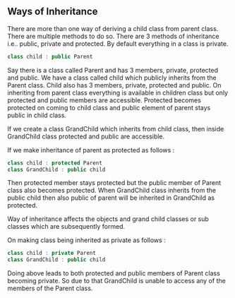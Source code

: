 ## Ways of Inheritance

There are more than one way of deriving a child class from parent class. There are multiple methods to do so. There are 3 methods of inheritance i.e.. public, private and protected. By default everything in a class is private.

```c++
class child : public Parent
```

Say there is a class called Parent and has 3 members, private, protected and public. We have a class called child which publicly inherits from the Parent class. Child also has 3 members, private, protected and public. On inheriting from parent class everything is available in children class but only protected and public members are accessible.  Protected becomes protected on coming to child class and public element of parent stays public in child class.

If we create a class GrandChild which inherits from child class, then inside GrandChild class protected and public are accessible.

If we make inheritance of parent as protected as follows : 

```c++
class child : protected Parent
class GrandChild : public child
```

Then protected member stays protected but the public member of Parent class also becomes protected. When GrandChild class inherits from the public child then also public of parent will be inherited in GrandChild as protected.

Way of inheritance affects the objects and grand child classes or sub classes which are subsequently formed.

On making class being inherited as private as follows : 

```c++
class child : private Parent
class GrandChild : public child
```

Doing above leads to both protected and public members of Parent class becoming private. So due to that GrandChild is unable to access any of the members of the Parent class.
